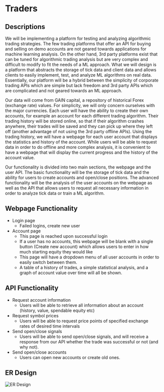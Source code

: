 # Traders

## Descriptions
We will be implementing a platform for testing and analyzing algorithmic trading strategies. The few trading platforms that offer an API for buying and selling on demo accounts are not geared towards applications for machine learning analysis. On the other hand, 3rd party platforms exist that can be tuned for algorithmic trading analysis but are very complex and difficult to modify to fit the needs of a ML approach. What we will design is a platform that abstracts the storage of tick data and client data and allows clients to easily implement, test, and analyze ML algorithms on real data. Essentially, our platform will be a hybrid between the simplicity of corporate trading APIs which are simple but lack freedom and 3rd party APIs which are complicated and not geared towards an ML approach.  

Our data will come from GAIN capital, a repository of historical Forex (exchange rate) values. For simplicity, we will only concern ourselves with the major currencies. Each user will have the ability to create their own accounts, for example an account for each different trading algorithm. Their trading history will be stored online, so that if their algorithm crashes anywhere, their trades will be saved and they can pick up where they left off (another advantage of not using the 3rd party offline APIs). Using the trading history, we will have a webpage for each user account that displays the statistics and history of the account. While users will be able to request data in order to do offline and more complex analysis, it is convenient to have a webpage that will display the current progress and the history of the account value.  

Our functionality is divided into two main sections, the webpage and the user API. The basic functionality will be the storage of tick data and the ability for users to create accounts and open/close positions. The advanced functionality will be the analysis of the user accounts on the webpage as well as the API that allows users to request all necessary information in order to analyze tick data or train a ML algorithm.  

## Webpage Functionality
- Login page
    - Failed logins, create new user
- Account page
    - This page is reached upon successful login
    - If a user has no accounts, this webpage will be blank with a single button (Create new account) which allows users to enter in how much starting equity they would like
    - This page will have a dropdown menu of all user accounts in order to easily switch between them.
    - A table of a history of trades, a simple statistical analysis, and a graph of account value over time will all be shown.

## API Functionality
- Request account information
     - Users will be able to retrieve all information about an account (history, value, spendable equity etc)
- Request symbol prices
    - Users will be able to request price points of specified exchange rates of desired time intervals
- Send open/close signals
    - Users will be able to send open/close signals, and will receive a response from our API whether the trade was successful or not (and why not).
- Send open/close accounts
    - Users can open new accounts or create old ones.

## ER Design
![ER Design](https://i.imgur.com/tLnww9H.png)

